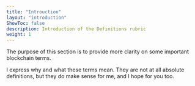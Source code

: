 ```yaml
---
title: "Introuction"
layout: "introduction"
ShowToc: false
description: Introduction of the Definitions rubric
weight: 1
---
```


The purpose of this section is to provide more clarity on some important blockchain terms.   

I express why and what these terms mean. They are not at all absolute definitions, but they do make sense for me, and I hope for you too.
